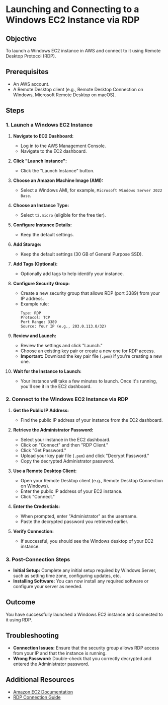 # Launching and Connecting to a Windows EC2 Instance via RDP

## Objective
To launch a Windows EC2 instance in AWS and connect to it using Remote Desktop Protocol (RDP).

## Prerequisites
- An AWS account.
- A Remote Desktop client (e.g., Remote Desktop Connection on Windows, Microsoft Remote Desktop on macOS).

## Steps

### 1. Launch a Windows EC2 Instance

1. **Navigate to EC2 Dashboard:**
   - Log in to the AWS Management Console.
   - Navigate to the EC2 dashboard.

2. **Click "Launch Instance":**
   - Click the "Launch Instance" button.

3. **Choose an Amazon Machine Image (AMI):**
   - Select a Windows AMI, for example, `Microsoft Windows Server 2022 Base`.

4. **Choose an Instance Type:**
   - Select `t2.micro` (eligible for the free tier).

5. **Configure Instance Details:**
   - Keep the default settings.

6. **Add Storage:**
   - Keep the default settings (30 GB of General Purpose SSD).

7. **Add Tags (Optional):**
   - Optionally add tags to help identify your instance.

8. **Configure Security Group:**
   - Create a new security group that allows RDP (port 3389) from your IP address.
   - Example rule:
     ```
     Type: RDP
     Protocol: TCP
     Port Range: 3389
     Source: Your IP (e.g., 203.0.113.0/32)
     ```

9. **Review and Launch:**
   - Review the settings and click "Launch."
   - Choose an existing key pair or create a new one for RDP access.
   - **Important:** Download the key pair file (`.pem`) if you're creating a new one.

10. **Wait for the Instance to Launch:**
    - Your instance will take a few minutes to launch. Once it's running, you'll see it in the EC2 dashboard.

### 2. Connect to the Windows EC2 Instance via RDP

1. **Get the Public IP Address:**
   - Find the public IP address of your instance from the EC2 dashboard.

2. **Retrieve the Administrator Password:**
   - Select your instance in the EC2 dashboard.
   - Click on "Connect" and then "RDP Client."
   - Click "Get Password."
   - Upload your key pair file (`.pem`) and click "Decrypt Password."
   - Copy the decrypted Administrator password.

3. **Use a Remote Desktop Client:**
   - Open your Remote Desktop client (e.g., Remote Desktop Connection on Windows).
   - Enter the public IP address of your EC2 instance.
   - Click "Connect."

4. **Enter the Credentials:**
   - When prompted, enter "Administrator" as the username.
   - Paste the decrypted password you retrieved earlier.

5. **Verify Connection:**
   - If successful, you should see the Windows desktop of your EC2 instance.

### 3. Post-Connection Steps

- **Initial Setup:** Complete any initial setup required by Windows Server, such as setting time zone, configuring updates, etc.
- **Installing Software:** You can now install any required software or configure your server as needed.

## Outcome
You have successfully launched a Windows EC2 instance and connected to it using RDP.

## Troubleshooting

- **Connection Issues:** Ensure that the security group allows RDP access from your IP and that the instance is running.
- **Wrong Password:** Double-check that you correctly decrypted and entered the Administrator password.

## Additional Resources
- [Amazon EC2 Documentation](https://docs.aws.amazon.com/ec2/)
- [RDP Connection Guide](https://docs.microsoft.com/en-us/windows-server/remote/remote-desktop-services/clients/remote-desktop-clients)
